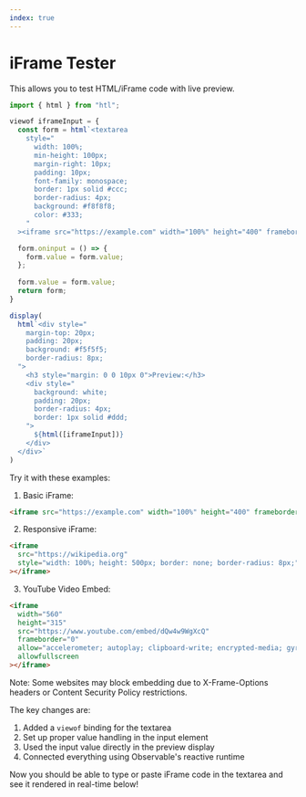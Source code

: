```yaml
---
index: true
---
```


# iFrame Tester

This allows you to test HTML/iFrame code with live preview.

```js
import { html } from "htl";
```

```js
viewof iframeInput = {
  const form = html`<textarea
    style="
      width: 100%;
      min-height: 100px;
      margin-right: 10px;
      padding: 10px;
      font-family: monospace;
      border: 1px solid #ccc;
      border-radius: 4px;
      background: #f8f8f8;
      color: #333;
    "
  ><iframe src="https://example.com" width="100%" height="400" frameborder="0"></iframe></textarea>`;

  form.oninput = () => {
    form.value = form.value;
  };
  
  form.value = form.value;
  return form;
}
```

```js echo
display(
  html`<div style="
    margin-top: 20px;
    padding: 20px;
    background: #f5f5f5;
    border-radius: 8px;
  ">
    <h3 style="margin: 0 0 10px 0">Preview:</h3>
    <div style="
      background: white;
      padding: 20px;
      border-radius: 4px;
      border: 1px solid #ddd;
    ">
      ${html([iframeInput])}
    </div>
  </div>`
)
```

Try it with these examples:

1. Basic iFrame:
```html
<iframe src="https://example.com" width="100%" height="400" frameborder="0"></iframe>
```

2. Responsive iFrame:
```html
<iframe 
  src="https://wikipedia.org" 
  style="width: 100%; height: 500px; border: none; border-radius: 8px;"
></iframe>
```

3. YouTube Video Embed:
```html
<iframe 
  width="560" 
  height="315" 
  src="https://www.youtube.com/embed/dQw4w9WgXcQ" 
  frameborder="0" 
  allow="accelerometer; autoplay; clipboard-write; encrypted-media; gyroscope; picture-in-picture" 
  allowfullscreen
></iframe>
```

Note: Some websites may block embedding due to X-Frame-Options headers or Content Security Policy restrictions.

The key changes are:
1. Added a `viewof` binding for the textarea
2. Set up proper value handling in the input element
3. Used the input value directly in the preview display
4. Connected everything using Observable's reactive runtime

Now you should be able to type or paste iFrame code in the textarea and see it rendered in real-time below!​​​​​​​​​​​​​​​​
